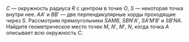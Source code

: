 $C$  —  окружность радиуса $R$ с центром в точке $O$, $S$  —  некоторая 
точка внутри нее. $AA'$ и $BB'$  —  две перпендикулярные хорды проходящие через $S$. 
Рассмотрим прямоугольники $SAMB$, $SBN'A'$, $SA'M'B'$ и $SB'NA$. Найдите геометрическое 
место точек $M$, $N'$, $M'$, $N$, когда точка $A$ описывает всю окружность $C$.